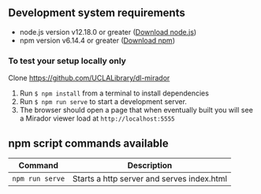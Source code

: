## Development system requirements

 - node.js version v12.18.0 or greater ([Download node.js](https://nodejs.org/en/download/))
 - npm version v6.14.4 or greater ([Download npm](https://nodejs.org/en/download/))

### To test your setup locally only

Clone https://github.com/UCLALibrary/dl-mirador
1. Run `$ npm install` from a terminal to install dependencies
1. Run `$ npm run serve` to start a development server.
1. The browser should open a page that when eventually built you will see a Mirador viewer load at `http://localhost:5555`

## npm script commands available

| Command | Description |
|---|---|
| `npm run serve` | Starts a http server and serves index.html |
